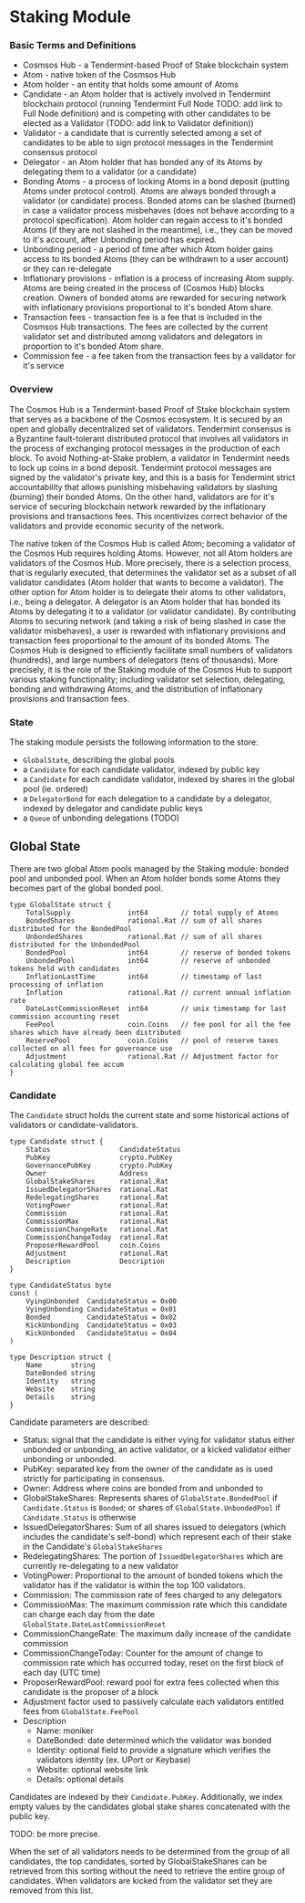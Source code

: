 # Staking Module

### Basic Terms and Definitions

- Cosmsos Hub - a Tendermint-based Proof of Stake blockchain system
- Atom - native token of the Cosmsos Hub
- Atom holder - an entity that holds some amount of Atoms 
- Candidate - an Atom holder that is actively involved in Tendermint blockchain protocol (running Tendermint Full Node
TODO: add link to Full Node definition) and is competing with other candidates to be elected as a Validator 
(TODO: add link to Validator definition))
- Validator - a candidate that is currently selected among a set of candidates to be able to sign protocol messages 
in the Tendermint consensus protocol 
- Delegator - an Atom holder that has bonded any of its Atoms by delegating them to a validator (or a candidate) 
- Bonding Atoms - a process of locking Atoms in a bond deposit (putting Atoms under protocol control).
Atoms are always bonded through a validator (or candidate) process. Bonded atoms can be slashed (burned) in case a 
validator process misbehaves (does not behave according to a protocol specification). Atom holder can regain access 
to it's bonded Atoms (if they are not slashed in the meantime), i.e., they can be moved to it's account, 
after Unbonding period has expired. 
- Unbonding period - a period of time after which Atom holder gains access to its bonded Atoms (they can be withdrawn 
to a user account) or they can re-delegate  
- Inflationary provisions - inflation is a process of increasing Atom supply. Atoms are being created in the process of 
(Cosmos Hub) blocks creation. Owners of bonded atoms are rewarded for securing network with inflationary provisions 
proportional to it's bonded Atom share.
- Transaction fees - transaction fee is a fee that is included in the Cosmsos Hub transactions. The fees are collected 
by the current validator set and distributed among validators and delegators in proportion to it's bonded Atom share.       
- Commission fee - a fee taken from the transaction fees by a validator for it's service 

### Overview

The Cosmos Hub is a Tendermint-based Proof of Stake blockchain system that serves as a backbone of the Cosmos ecosystem.
It is secured by an open and globally decentralized set of validators. Tendermint consensus is a Byzantine fault-tolerant 
distributed protocol that involves all validators in the process of exchanging protocol messages in the production of 
each block. To avoid Nothing-at-Stake problem, a validator in Tendermint needs to lock up coins in a bond 
deposit. Tendermint protocol messages are signed by the validator's private key, and this is a basis for Tendermint 
strict accountability that allows punishing misbehaving validators by slashing (burning) their bonded Atoms. On the 
other hand, validators are for it's service of securing blockchain network rewarded by the inflationary provisions and 
transactions fees. This incentivizes correct behavior of the validators and provide economic security of the network.

The native token of the Cosmos Hub is called Atom; becoming a validator of the Cosmos Hub requires holding Atoms. 
However, not all Atom holders are validators of the Cosmos Hub. More precisely, there is a selection process, that is 
regularly executed, that determines the validator set as a subset of all validator candidates (Atom holder that wants to 
become a validator). The other option for Atom holder is to delegate their atoms to other validators, i.e., 
being a delegator. A delegator is an Atom holder that has bonded its Atoms by delegating it to a validator 
(or validator candidate). By contributing Atoms to securing network (and taking a risk of being slashed in case the 
validator misbehaves), a user is rewarded with inflationary provisions and transaction fees proportional to the amount 
of its bonded Atoms. The Cosmos Hub is designed to efficiently facilitate small numbers of validators (hundreds), and 
large numbers of delegators (tens of thousands). More precisely, it is the role of the Staking module of the Cosmos Hub 
to support various staking functionality; including validator set selection, delegating, bonding and withdrawing Atoms, 
and the distribution of inflationary provisions and transaction fees.

### State

The staking module persists the following information to the store:
- `GlobalState`, describing the global pools
- a `Candidate` for each candidate validator, indexed by public key
- a `Candidate` for each candidate validator, indexed by shares in the global pool (ie. ordered)
- a `DelegatorBond` for each delegation to a candidate by a delegator, indexed by delegator and candidate
    public keys
- a `Queue` of unbonding delegations (TODO)

## Global State

There are two global Atom pools managed by the Staking module: bonded pool and unbonded pool. When an Atom holder bonds
some Atoms they becomes part of the global bonded pool.  

``` golang
type GlobalState struct {
	TotalSupply              int64        // total supply of Atoms
	BondedShares             rational.Rat // sum of all shares distributed for the BondedPool
	UnbondedShares           rational.Rat // sum of all shares distributed for the UnbondedPool
	BondedPool               int64        // reserve of bonded tokens
	UnbondedPool             int64        // reserve of unbonded tokens held with candidates
	InflationLastTime        int64        // timestamp of last processing of inflation
	Inflation                rational.Rat // current annual inflation rate
    DateLastCommissionReset  int64        // unix timestamp for last commission accounting reset
    FeePool                  coin.Coins   // fee pool for all the fee shares which have already been distributed
    ReservePool              coin.Coins   // pool of reserve taxes collected on all fees for governance use
    Adjustment               rational.Rat // Adjustment factor for calculating global fee accum
}
```

### Candidate

The `Candidate` struct holds the current state and some historical actions of
validators or candidate-validators. 

``` golang
type Candidate struct {
	Status                 CandidateStatus       
	PubKey                 crypto.PubKey
	GovernancePubKey       crypto.PubKey
	Owner                  Address
	GlobalStakeShares      rational.Rat 
	IssuedDelegatorShares  rational.Rat
	RedelegatingShares     rational.Rat
	VotingPower            rational.Rat 
    Commission             rational.Rat
    CommissionMax          rational.Rat
    CommissionChangeRate   rational.Rat
    CommissionChangeToday  rational.Rat
    ProposerRewardPool     coin.Coins
    Adjustment             rational.Rat
    Description            Description 
}

type CandidateStatus byte
const (
    VyingUnbonded  CandidateStatus = 0x00
    VyingUnbonding CandidateStatus = 0x01
    Bonded         CandidateStatus = 0x02
    KickUnbonding  CandidateStatus = 0x03
    KickUnbonded   CandidateStatus = 0x04
)

type Description struct {
	Name       string 
	DateBonded string 
	Identity   string 
	Website    string 
	Details    string 
}
```

Candidate parameters are described:
 - Status: signal that the candidate is either vying for validator status
   either unbonded or unbonding, an active validator, or a kicked validator
   either unbonding or unbonded.
 - PubKey: separated key from the owner of the candidate as is used strictly
   for participating in consensus.
 - Owner: Address where coins are bonded from and unbonded to 
 - GlobalStakeShares: Represents shares of `GlobalState.BondedPool` if
   `Candidate.Status` is `Bonded`; or shares of `GlobalState.UnbondedPool` if
   `Candidate.Status` is otherwise
 - IssuedDelegatorShares: Sum of all shares issued to delegators (which
   includes the candidate's self-bond) which represent each of their stake in
   the Candidate's `GlobalStakeShares`
 - RedelegatingShares: The portion of `IssuedDelegatorShares` which are
   currently re-delegating to a new validator
 - VotingPower: Proportional to the amount of bonded tokens which the validator
   has if the validator is within the top 100 validators.
 - Commission:  The commission rate of fees charged to any delegators
 - CommissionMax:  The maximum commission rate which this candidate can charge 
   each day from the date `GlobalState.DateLastCommissionReset` 
 - CommissionChangeRate: The maximum daily increase of the candidate commission
 - CommissionChangeToday: Counter for the amount of change to commission rate 
   which has occurred today, reset on the first block of each day (UTC time)
 - ProposerRewardPool: reward pool for extra fees collected when this candidate
   is the proposer of a block
 - Adjustment factor used to passively calculate each validators entitled fees
   from `GlobalState.FeePool`
 - Description
   - Name: moniker
   - DateBonded: date determined which the validator was bonded
   - Identity: optional field to provide a signature which verifies the
     validators identity (ex. UPort or Keybase)
   - Website: optional website link
   - Details: optional details


Candidates are indexed by their `Candidate.PubKey`.
Additionally, we index empty values by the candidates global stake shares concatenated with the public key.

TODO: be more precise.

When the set of all validators needs to be determined from the group of all
candidates, the top candidates, sorted by GlobalStakeShares can be retrieved
from this sorting without the need to retrieve the entire group of candidates.
When validators are kicked from the validator set they are removed from this
list. 




